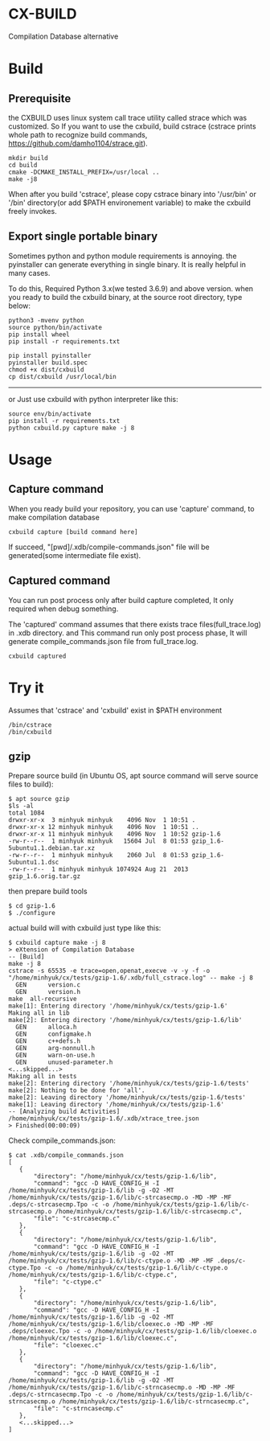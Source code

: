 # CX-BUILD 
Compilation Database alternative

# Build
## Prerequisite
the CXBUILD uses linux system call trace utility called strace which was customized.
So If you want to use the cxbuild, build cstrace (cstrace prints whole path to recognize build commands, https://github.com/damho1104/strace.git).
```
mkdir build
cd build
cmake -DCMAKE_INSTALL_PREFIX=/usr/local ..
make -j8
```

When after you build 'cstrace', please copy cstrace binary into '/usr/bin' or '/bin' directory(or add $PATH environement variable) to make the cxbuild freely invokes.

## Export single portable binary
Sometimes python and python module requirements is annoying. the pyinstaller can generate everything in single binary. It is really helpful in many cases.

To do this, Required Python 3.x(we tested 3.6.9) and above version. when you ready to build the cxbuild binary, at the source root directory, type below:
```
python3 -mvenv python
source python/bin/activate
pip install wheel
pip install -r requirements.txt

pip install pyinstaller
pyinstaller build.spec
chmod +x dist/cxbuild
cp dist/cxbuild /usr/local/bin
```

----

or Just use cxbuild with python interpreter like this:

```
source env/bin/activate
pip install -r requirements.txt
python cxbuild.py capture make -j 8
```

# Usage

## Capture command

When you ready build your repository, you can use 'capture' command, to make compilation database
```
cxbuild capture [build command here]
```
If succeed, "[pwd]/.xdb/compile-commands.json" file will be generated(some intermediate file exist).


## Captured command

You can run post process only after build capture completed, It only required when debug something. 

The 'captured' command assumes that there exists trace files(full_trace.log) in .xdb directory. 
and This command run only post process phase, It will generate compile_commands.json file from full_trace.log.

```
cxbuild captured
```

# Try it
Assumes that 'cstrace' and 'cxbuild' exist in $PATH environment
```
/bin/cstrace
/bin/cxbuild
```

## gzip

Prepare source build (in Ubuntu OS, apt source command will serve source files to build):
```
$ apt source gzip
$ls -al
total 1084
drwxr-xr-x  3 minhyuk minhyuk    4096 Nov  1 10:51 .
drwxr-xr-x 12 minhyuk minhyuk    4096 Nov  1 10:51 ..
drwxr-xr-x 11 minhyuk minhyuk    4096 Nov  1 10:52 gzip-1.6
-rw-r--r--  1 minhyuk minhyuk   15604 Jul  8 01:53 gzip_1.6-5ubuntu1.1.debian.tar.xz
-rw-r--r--  1 minhyuk minhyuk    2060 Jul  8 01:53 gzip_1.6-5ubuntu1.1.dsc
-rw-r--r--  1 minhyuk minhyuk 1074924 Aug 21  2013 gzip_1.6.orig.tar.gz
```

then prepare build tools
```
$ cd gzip-1.6
$ ./configure
```

actual build will with cxbuild just type like this:
```
$ cxbuild capture make -j 8
> eXtension of Compilation Database
-- [Build]
make -j 8
cstrace -s 65535 -e trace=open,openat,execve -v -y -f -o "/home/minhyuk/cx/tests/gzip-1.6/.xdb/full_cstrace.log" -- make -j 8
  GEN      version.c
  GEN      version.h
make  all-recursive
make[1]: Entering directory '/home/minhyuk/cx/tests/gzip-1.6'
Making all in lib
make[2]: Entering directory '/home/minhyuk/cx/tests/gzip-1.6/lib'
  GEN      alloca.h
  GEN      configmake.h
  GEN      c++defs.h
  GEN      arg-nonnull.h
  GEN      warn-on-use.h
  GEN      unused-parameter.h
<...skipped...>
Making all in tests
make[2]: Entering directory '/home/minhyuk/cx/tests/gzip-1.6/tests'
make[2]: Nothing to be done for 'all'.
make[2]: Leaving directory '/home/minhyuk/cx/tests/gzip-1.6/tests'
make[1]: Leaving directory '/home/minhyuk/cx/tests/gzip-1.6'
-- [Analyzing build Activities]
/home/minhyuk/cx/tests/gzip-1.6/.xdb/xtrace_tree.json
> Finished(00:00:09)
```

Check compile_commands.json:
 ```
 $ cat .xdb/compile_commands.json
[
    {
        "directory": "/home/minhyuk/cx/tests/gzip-1.6/lib",
        "command": "gcc -D HAVE_CONFIG_H -I /home/minhyuk/cx/tests/gzip-1.6/lib -g -O2 -MT /home/minhyuk/cx/tests/gzip-1.6/lib/c-strcasecmp.o -MD -MP -MF .deps/c-strcasecmp.Tpo -c -o /home/minhyuk/cx/tests/gzip-1.6/lib/c-strcasecmp.o /home/minhyuk/cx/tests/gzip-1.6/lib/c-strcasecmp.c",
        "file": "c-strcasecmp.c"
    },
    {
        "directory": "/home/minhyuk/cx/tests/gzip-1.6/lib",
        "command": "gcc -D HAVE_CONFIG_H -I /home/minhyuk/cx/tests/gzip-1.6/lib -g -O2 -MT /home/minhyuk/cx/tests/gzip-1.6/lib/c-ctype.o -MD -MP -MF .deps/c-ctype.Tpo -c -o /home/minhyuk/cx/tests/gzip-1.6/lib/c-ctype.o /home/minhyuk/cx/tests/gzip-1.6/lib/c-ctype.c",
        "file": "c-ctype.c"
    },
    {
        "directory": "/home/minhyuk/cx/tests/gzip-1.6/lib",
        "command": "gcc -D HAVE_CONFIG_H -I /home/minhyuk/cx/tests/gzip-1.6/lib -g -O2 -MT /home/minhyuk/cx/tests/gzip-1.6/lib/cloexec.o -MD -MP -MF .deps/cloexec.Tpo -c -o /home/minhyuk/cx/tests/gzip-1.6/lib/cloexec.o /home/minhyuk/cx/tests/gzip-1.6/lib/cloexec.c",
        "file": "cloexec.c"
    },
    {
        "directory": "/home/minhyuk/cx/tests/gzip-1.6/lib",
        "command": "gcc -D HAVE_CONFIG_H -I /home/minhyuk/cx/tests/gzip-1.6/lib -g -O2 -MT /home/minhyuk/cx/tests/gzip-1.6/lib/c-strncasecmp.o -MD -MP -MF .deps/c-strncasecmp.Tpo -c -o /home/minhyuk/cx/tests/gzip-1.6/lib/c-strncasecmp.o /home/minhyuk/cx/tests/gzip-1.6/lib/c-strncasecmp.c",
        "file": "c-strncasecmp.c"
    },
    <...skipped...>
]
 ```
